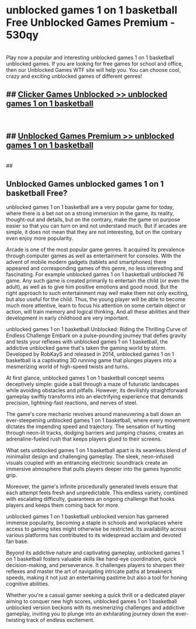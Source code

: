 # unblocked games 1 on 1 basketball  Free Unblocked Games Premium - 530qy <br>
<br>
Play now a popular and interesting unblocked games 1 on 1 basketball unblocked games. If you are looking for free games for school and office, then our Unblocked Games WTF site will help you. You can choose cool, crazy and exciting unblocked games of different genres!


## ##  [Clicker Games Unblocked >> unblocked games 1 on 1 basketball](http://freeplayer.one?title=unblocked_games_1_on_1_basketball&ref=UGames)
  <br>

##  ## [Unblocked Games Premium >> unblocked games 1 on 1 basketball](http://freeplayer.one?title=unblocked_games_1_on_1_basketball&ref=UGames)
  <br>
  ##



## Unblocked Games unblocked games 1 on 1 basketball Free?

unblocked games 1 on 1 basketball are a very popular game for today, where there is a bet not on a strong immersion in the game, its reality, thought-out and details, but on the contrary, make the game on purpose easier so that you can turn on and not understand much. But if arcades are simple, it does not mean that they are not interesting, but on the contrary even enjoy more popularity.

Arcade is one of the most popular game genres. It acquired its prevalence through computer games as well as entertainment for consoles. With the advent of mobile modern gadgets (tablets and smartphones) there appeared and corresponding games of this genre, no less interesting and fascinating. For example unblocked games 1 on 1 basketball unblocked 76 game. Any such game is created primarily to entertain the child (or even the adult), as well as to give him positive emotions and good mood. But the right approach to such entertainment may well make them not only exciting, but also useful for the child. Thus, the young player will be able to become much more attentive, learn to focus his attention on some certain object or action, will train memory and logical thinking. And all these abilities and their development in early childhood are very important.

unblocked games 1 on 1 basketball Unblocked: Riding the Thrilling Curve of Endless Challenge
Embark on a pulse-pounding journey that defies gravity and tests your reflexes with unblocked games 1 on 1 basketball, the addictive unblocked game that's taken the gaming world by storm. Developed by RobKayS and released in 2014, unblocked games 1 on 1 basketball is a captivating 3D running game that plunges players into a mesmerizing world of high-speed twists and turns.

At first glance, unblocked games 1 on 1 basketball concept seems deceptively simple: guide a ball through a maze of futuristic landscapes while avoiding obstacles and pitfalls. However, its devilishly straightforward gameplay swiftly transforms into an electrifying experience that demands precision, lightning-fast reactions, and nerves of steel.

The game's core mechanic revolves around maneuvering a ball down an ever-steepening unblocked games 1 on 1 basketball, where every movement dictates the impending speed and trajectory. The sensation of hurtling through neon-lit tracks, dodging barriers and jumping chasms, creates an adrenaline-fueled rush that keeps players glued to their screens.

What sets unblocked games 1 on 1 basketball apart is its seamless blend of minimalist design and challenging gameplay. The sleek, neon-infused visuals coupled with an entrancing electronic soundtrack create an immersive atmosphere that pulls players deeper into the games hypnotic grip.

Moreover, the game's infinite procedurally generated levels ensure that each attempt feels fresh and unpredictable. This endless variety, combined with escalating difficulty, guarantees an ongoing challenge that hooks players and keeps them coming back for more.

unblocked games 1 on 1 basketball unblocked version has garnered immense popularity, becoming a staple in schools and workplaces where access to gaming sites might otherwise be restricted. Its availability across various platforms has contributed to its widespread acclaim and devoted fan base.

Beyond its addictive nature and captivating gameplay, unblocked games 1 on 1 basketball fosters valuable skills like hand-eye coordination, quick decision-making, and perseverance. It challenges players to sharpen their reflexes and master the art of navigating intricate paths at breakneck speeds, making it not just an entertaining pastime but also a tool for honing cognitive abilities.

Whether you're a casual gamer seeking a quick thrill or a dedicated player aiming to conquer new high scores, unblocked games 1 on 1 basketball unblocked version beckons with its mesmerizing challenges and addictive gameplay, inviting you to plunge into an exhilarating journey down the ever-twisting track of endless excitement.